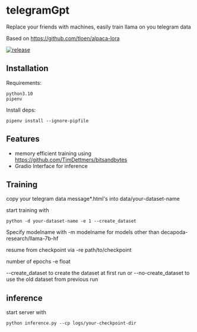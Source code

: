 <!-- Just fill in the brackets -->
# telegramGpt
Replace your friends with machines, easily train llama on you telegram data 

Based on https://github.com/tloen/alpaca-lora

[![release](https://img.shields.io/badge/release-v0.0-red.svg?style=flat-square)]()


Installation
-----------
Requirements:

    python3.10
    pipenv

Install deps:

    pipenv install --ignore-pipfile


Features
--------

- memory efficient training using https://github.com/TimDettmers/bitsandbytes
- Gradio Interface for inference


Training
--------
copy your telegram data message*.html's into data/your-dataset-name

start training with

    python -d your-dataset-name -e 1 --create_dataset

Specify modelname with -m modelname for models other than decapoda-research/llama-7b-hf

resume from checkpoint via -re path/to/checkpoint

number of epochs -e float

--create_dataset to create the dataset at first run or --no-create_dataset to use the old dataset from previous run

inference
--------
start server with
    
    python inference.py --cp logs/your-checkpoint-dir

    
